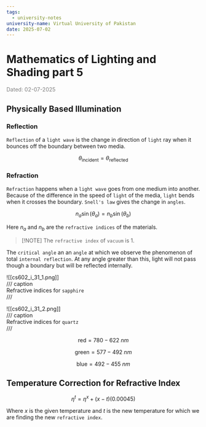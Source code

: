 ```yaml
---
tags:
  - university-notes
university-name: Virtual University of Pakistan
date: 2025-07-02
---
```


# Mathematics of Lighting and Shading part 5

<span style="color: gray;">Dated: 02-07-2025</span>

## Physically Based Illumination

### Reflection

`Reflection` of a `light wave` is the change in direction of `light` ray when it bounces off the boundary between two media.  

$$\theta_\text{incident} = \theta_\text{reflected}$$

### Refraction

`Refraction` happens when a `light wave` goes from one medium into another. Because of the difference in the speed of `light` of the media, `light` bends when it crosses the boundary. `Snell's law` gives the change in `angles`.

$$n_a \sin(\theta_a) = n_b \sin(\theta_b)$$

Here $n_a$ and $n_b$ are the `refractive indices` of the materials.

> [!NOTE] The `refractive index` of `vacuum` is $1$.

The `critical angle` an an `angle` at which we observe the phenomenon of total `internal reflection`. At any angle greater than this, light will not pass though a boundary but will be reflected internally.

![[cs602_i_31_1.png]]  
/// caption  
Refractive indices for `sapphire`  
///

![[cs602_i_31_2.png]]  
/// caption  
Refractive indices for `quartz`  
///

$$\text{red} = 780 - 622 \ nm$$

$$\text{green} = 577 - 492 \ nm$$

$$\text{blue} = 492 - 455 \ nm$$

## Temperature Correction for Refractive Index

$$\eta^t = \eta^x + (x - t)(0.00045)$$

Where $x$ is the given temperature and $t$ is the new temperature for which we are finding the new `refractive index`.